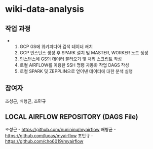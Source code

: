 # wiki-data-analysis

## 작업 과정
- 1. GCP GS에 위키피디아 검색 데이터 배치
  2. GCP 인스턴스 생성 후 SPARK 설치 및 MASTER, WORKER 노드 생성
  3. 인스턴스에 GS의 데이터 불러오기 및 처리 스크립트 작성
  4. 로컬 AIRFLOW를 이용한 SSH 명령 자동화 작업 DAGS 작성
  5. 로컬 SPARK 및 ZEPPLIN으로 얻어낸 데이터에 대한 분석 실행


 ## 참여자
 조성근, 배형균, 조민규


 ## LOCAL AIRFLOW REPOSITORY (DAGS File)

 조성근 - https://github.com/nunininu/myairflow
 배형균 - https://github.com/lucas/myairflow
 조민규 - https://github.com/cho6019/myairflow
 
